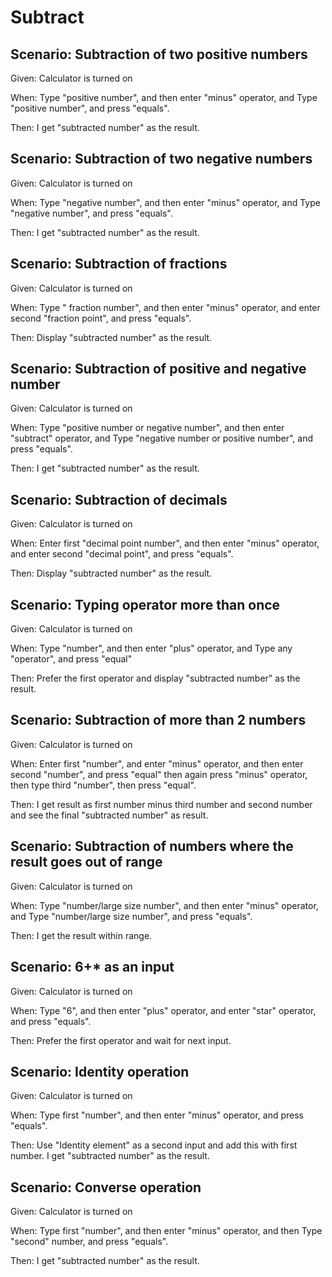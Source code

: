 # Subtract

## Scenario: Subtraction of two positive numbers

Given: Calculator is turned on

When: Type "positive number",
and then enter "minus" operator,
and Type "positive number",
and press "equals".

Then: I get "subtracted number" as the result.

## Scenario: Subtraction of two negative numbers

Given: Calculator is turned on

When: Type "negative number",
and then enter "minus" operator,
and Type "negative number",
and press "equals".

Then: I get "subtracted number" as the result.

## Scenario: Subtraction of fractions

Given: Calculator is turned on

When: Type " fraction number",
and then enter "minus" operator,
and enter second "fraction point",
and press "equals".

Then: Display "subtracted number" as the result.

## Scenario: Subtraction of positive and negative number

Given: Calculator is turned on

When: Type "positive number or negative number",
and then enter "subtract" operator,
and Type "negative number or
positive number", and press "equals".

Then: I get "subtracted number" as the result.

## Scenario: Subtraction of decimals

Given: Calculator is turned on

When: Enter first "decimal point number",
and then enter "minus" operator,
and enter second "decimal point",
and press "equals".

Then: Display "subtracted number" as the result.

## Scenario: Typing operator more than once

Given: Calculator is turned on

When: Type "number", and then enter "plus" operator,
and Type any "operator", and press "equal"

Then: Prefer the first operator and
display "subtracted number"
as the result.

## Scenario: Subtraction of more than 2 numbers

Given: Calculator is turned on

When: Enter first "number", and
enter "minus" operator,
and then enter second "number",
and press "equal" then again
press "minus" operator, then type
third "number", then press "equal".

Then: I get result as first number minus
third number and second number and see
the final "subtracted number" as result.

## Scenario: Subtraction of numbers where the result goes out of range

Given: Calculator is turned on

When: Type "number/large size number",
and then enter "minus" operator,
and Type "number/large size number",
and press "equals".

Then: I get the result within range.

## Scenario: 6+* as an input

Given: Calculator is turned on

When: Type "6", and then enter "plus" operator,
and enter "star" operator, and press "equals".

Then: Prefer the first operator
and wait for next input.

## Scenario: Identity operation

Given: Calculator is turned on

When: Type first "number", and then
enter "minus" operator,
and press "equals".

Then: Use "Identity element" as a
second input and add
this with first number. I get
"subtracted number" as the result.

## Scenario: Converse operation

Given: Calculator is turned on

When: Type first "number", and then
enter "minus" operator,
and then Type "second" number,
and press "equals".

Then: I get "subtracted number" as the result.
